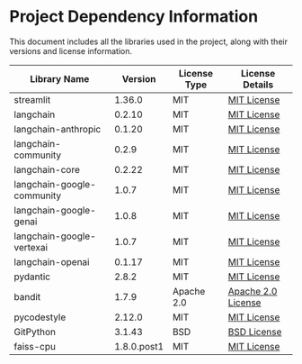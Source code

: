 # Project Dependency Information

This document includes all the libraries used in the project, along with their versions and license information.

| Library Name                | Version  | License Type     | License Details                                                                                 |
|-----------------------------|----------|------------------|-------------------------------------------------------------------------------------------------|
| streamlit                   | 1.36.0   | MIT              | [MIT License](https://opensource.org/licenses/MIT)                                              |
| langchain                   | 0.2.10   | MIT              | [MIT License](https://opensource.org/licenses/MIT)                                              |
| langchain-anthropic         | 0.1.20   | MIT              | [MIT License](https://opensource.org/licenses/MIT)                                              |
| langchain-community         | 0.2.9    | MIT              | [MIT License](https://opensource.org/licenses/MIT)                                              |
| langchain-core              | 0.2.22   | MIT              | [MIT License](https://opensource.org/licenses/MIT)                                              |
| langchain-google-community  | 1.0.7    | MIT              | [MIT License](https://opensource.org/licenses/MIT)                                              |
| langchain-google-genai      | 1.0.8    | MIT              | [MIT License](https://opensource.org/licenses/MIT)                                              |
| langchain-google-vertexai   | 1.0.7    | MIT              | [MIT License](https://opensource.org/licenses/MIT)                                              |
| langchain-openai            | 0.1.17   | MIT              | [MIT License](https://opensource.org/licenses/MIT)                                              |
| pydantic                    | 2.8.2    | MIT              | [MIT License](https://opensource.org/licenses/MIT)                                              |
| bandit                      | 1.7.9    | Apache 2.0       | [Apache 2.0 License](https://www.apache.org/licenses/LICENSE-2.0)                                |
| pycodestyle                 | 2.12.0   | MIT              | [MIT License](https://opensource.org/licenses/MIT)                                              |
| GitPython                   | 3.1.43   | BSD              | [BSD License](https://opensource.org/licenses/BSD-3-Clause)                                     |
| faiss-cpu                   | 1.8.0.post1 | MIT           | [MIT License](https://opensource.org/licenses/MIT)                                              |
